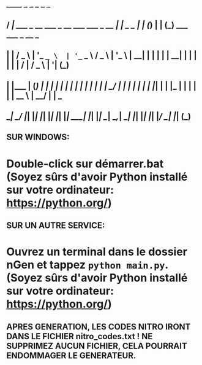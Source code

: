 ##   ____                                                  _               _     _   _   _                         
##  / ___|   ___    _ __ ___    _ __ ___     ___   _ __   | |_     _   _  | |_  (_) | | (_)  ___    ___   _ __   _ 
## | |      / _ \  | '_ ` _ \  | '_ ` _ \   / _ \ | '_ \  | __|   | | | | | __| | | | | | | / __|  / _ \ | '__| (_)
## | |___  | (_) | | | | | | | | | | | | | |  __/ | | | | | |_    | |_| | | |_  | | | | | | \__ \ |  __/ | |     _ 
##  \____|  \___/  |_| |_| |_| |_| |_| |_|  \___| |_| |_|  \__|    \__,_|  \__| |_| |_| |_| |___/  \___| |_|    (_)


## SUR WINDOWS: 

# Double-click sur démarrer.bat (Soyez sûrs d'avoir Python installé sur votre ordinateur: https://python.org/)



## SUR UN AUTRE SERVICE:

# Ouvrez un terminal dans le dossier nGen et tappez `python main.py`. (Soyez sûrs d'avoir Python installé sur votre ordinateur: https://python.org/)


## APRES GENERATION, LES CODES NITRO IRONT DANS LE FICHIER nitro_codes.txt ! NE SUPPRIMEZ AUCUN FICHIER, CELA POURRAIT ENDOMMAGER LE GENERATEUR.
                                                                                                                 
